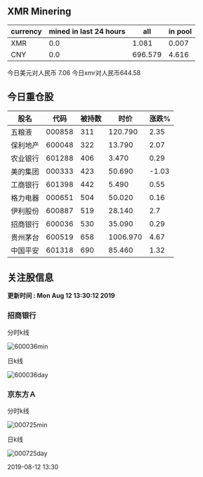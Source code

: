 ## XMR Minering

|currency|mined in last 24 hours|all|in pool|
|---|---|---|---|
|XMR|0.0|1.081|0.007|
|CNY|0.0|696.579|4.616|

今日美元对人民币 7.06	今日xmr对人民币644.58


## 今日重仓股 

|股名|代码|被持数|时价|涨跌%|
|---|---|---|---|---|
|五粮液|000858|311|120.790|2.35|
|保利地产|600048|322|13.790|2.07|
|农业银行|601288|406|3.470|0.29|
|美的集团|000333|423|50.690|-1.03|
|工商银行|601398|442|5.490|0.55|
|格力电器|000651|504|50.020|0.16|
|伊利股份|600887|519|28.140|2.7|
|招商银行|600036|530|35.090|0.29|
|贵州茅台|600519|658|1006.970|4.67|
|中国平安|601318|690|85.460|1.32|

## 关注股信息
**更新时间 : Mon Aug 12 13:30:12 2019**
### 招商银行 
分时k线

![600036min](http://image.sinajs.cn/newchart/min/n/sh600036.gif)

日k线

![600036day](http://image.sinajs.cn/newchart/daily/n/sh600036.gif)

### 京东方Ａ 
分时k线

![000725min](http://image.sinajs.cn/newchart/min/n/sz000725.gif)

日k线

![000725day](http://image.sinajs.cn/newchart/daily/n/sz000725.gif)

2019-08-12 13:30